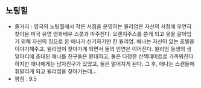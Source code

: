 ## 노팅힐
- 줄거리 : 영국의 노팅힐에서 작은 서점을 운영하는 윌리엄은 자신의 서점에 우연히 찾아온 미국 유명 영화배우 스콧과 마주친다. 오렌지주스를 쏟게 되고 옷을 갈아입기 위해 자신의 집으로 온 애나가 신기하기만 한 윌리엄. 애나는 자신이 있는 호텔을 이야기해주고, 윌리엄이 찾아가게 되면서 둘의 인연은 이어진다. 윌리엄 동생의 생일파티에 초대된 애나를 친구들은 환대하고, 둘은 다정한 산책데이트로 가까워진다. 하지만 애나에게는 남자친구가 있었고, 둘은 멀어지게 된다. 그 후, 애나는 스캔들에 휘말리게 되고 윌리엄을 찾아가는데...
- 평점 : 9.5
